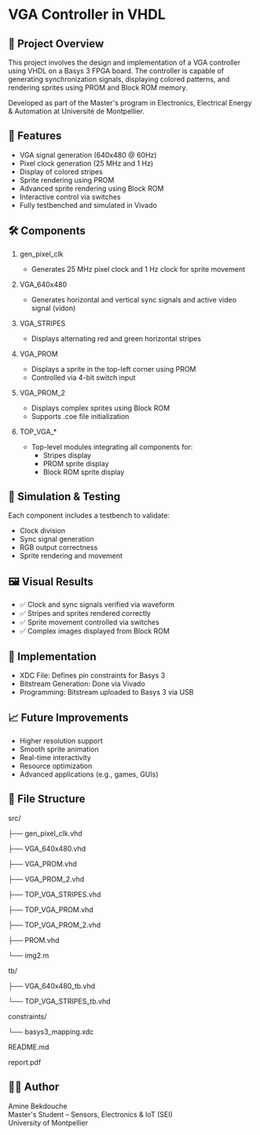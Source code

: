 VGA Controller in VHDL
======================

🎯 Project Overview
-------------------
This project involves the design and implementation of a VGA controller using VHDL on a Basys 3 FPGA board. The controller is capable of generating synchronization signals, displaying colored patterns, and rendering sprites using PROM and Block ROM memory.

Developed as part of the Master's program in Electronics, Electrical Energy & Automation at Université de Montpellier.

🧩 Features
-----------
- VGA signal generation (640x480 @ 60Hz)
- Pixel clock generation (25 MHz and 1 Hz)
- Display of colored stripes
- Sprite rendering using PROM
- Advanced sprite rendering using Block ROM
- Interactive control via switches
- Fully testbenched and simulated in Vivado

🛠️ Components
-------------
1. gen_pixel_clk
   - Generates 25 MHz pixel clock and 1 Hz clock for sprite movement

2. VGA_640x480
   - Generates horizontal and vertical sync signals and active video signal (vidon)

3. VGA_STRIPES
   - Displays alternating red and green horizontal stripes

4. VGA_PROM
   - Displays a sprite in the top-left corner using PROM
   - Controlled via 4-bit switch input

5. VGA_PROM_2
   - Displays complex sprites using Block ROM
   - Supports .coe file initialization

6. TOP_VGA_*
   - Top-level modules integrating all components for:
     - Stripes display
     - PROM sprite display
     - Block ROM sprite display

🧪 Simulation & Testing
-----------------------
Each component includes a testbench to validate:
- Clock division
- Sync signal generation
- RGB output correctness
- Sprite rendering and movement

🖼️ Visual Results
------------------
- ✅ Clock and sync signals verified via waveform
- ✅ Stripes and sprites rendered correctly
- ✅ Sprite movement controlled via switches
- ✅ Complex images displayed from Block ROM

🧾 Implementation
-----------------
- XDC File: Defines pin constraints for Basys 3
- Bitstream Generation: Done via Vivado
- Programming: Bitstream uploaded to Basys 3 via USB

📈 Future Improvements
----------------------
- Higher resolution support
- Smooth sprite animation
- Real-time interactivity
- Resource optimization
- Advanced applications (e.g., games, GUIs)

📂 File Structure
-----------------
src/

├── gen_pixel_clk.vhd

├── VGA_640x480.vhd

├── VGA_PROM.vhd

├── VGA_PROM_2.vhd

├── TOP_VGA_STRIPES.vhd

├── TOP_VGA_PROM.vhd

├── TOP_VGA_PROM_2.vhd

├── PROM.vhd

└── img2.m

tb/

├── VGA_640x480_tb.vhd

└── TOP_VGA_STRIPES_tb.vhd

constraints/

└── basys3_mapping.xdc

README.md

report.pdf

👨‍💻 Author
-----------
Amine Bekdouche  
Master's Student – Sensors, Electronics & IoT (SEI)  
University of Montpellier
